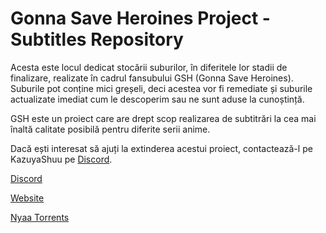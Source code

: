 # Gonna Save Heroines Project - Subtitles Repository
Acesta este locul dedicat stocării suburilor, în diferitele lor stadii de finalizare, realizate în cadrul fansubului GSH (Gonna Save Heroines). Suburile pot conține mici greșeli, deci acestea vor fi remediate și suburile actualizate imediat cum le descoperim sau ne sunt aduse la cunoștință.

GSH este un proiect care are drept scop realizarea de subtitrări la cea mai înaltă calitate posibilă pentru diferite serii anime.

Dacă ești interesat să ajuți la extinderea acestui proiect, contactează-l pe KazuyaShuu pe [Discord](https://discord.gg/EaEeQc9uFz).

[Discord](https://discord.gg/EaEeQc9uFz)

[Website](https://gshproject.wordpress.com)

[Nyaa Torrents](https://nyaa.si/user/KazuyaShuu)
